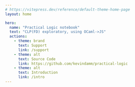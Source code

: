 ```yaml
---
# https://vitepress.dev/reference/default-theme-home-page
layout: home

hero:
  name: "Practical Logic notebook"
  text: "CLP(FD) exploratory, using OCaml->JS"
  actions:
    - theme: brand
      text: Support
      link: /support
    - theme: alt
      text: Source Code
      link: https://github.com/kevindamm/practical-logic
    - theme: alt
      text: Introduction
      link: /intro
---
```


